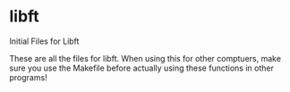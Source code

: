 # libft
Initial Files for Libft

These are all the files for libft. When using this for other comptuers,
make sure you use the Makefile before actually using these functions in other programs!
